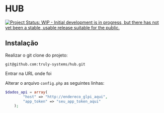 HUB
===

[![Project Status: WIP - Initial development is in progress, but there has not yet been a stable, usable release suitable for the public.](http://www.repostatus.org/badges/latest/wip.svg)](http://www.repostatus.org/#wip)

Instalação
----------

Realizar o git clone do projeto:

`git@github.com:truly-systems/hub.git`

Entrar na URL onde foi

Alterar o  arquivo `config.php` as seguintes linhas:

``````````php
$dados_api = array(
		"host" => "http://endereco_glpi_aqui",
		"app_token" => "seu_app_token_aqui"
	);
``````````
